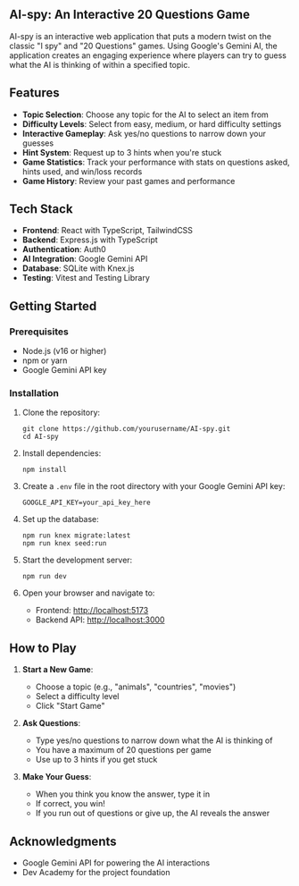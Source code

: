 ## AI-spy: An Interactive 20 Questions Game

AI-spy is an interactive web application that puts a modern twist on the classic "I spy" and "20 Questions" games. Using Google's Gemini AI, the application creates an engaging experience where players can try to guess what the AI is thinking of within a specified topic.

## Features

- **Topic Selection**: Choose any topic for the AI to select an item from
- **Difficulty Levels**: Select from easy, medium, or hard difficulty settings
- **Interactive Gameplay**: Ask yes/no questions to narrow down your guesses
- **Hint System**: Request up to 3 hints when you're stuck
- **Game Statistics**: Track your performance with stats on questions asked, hints used, and win/loss records
- **Game History**: Review your past games and performance

## Tech Stack

- **Frontend**: React with TypeScript, TailwindCSS
- **Backend**: Express.js with TypeScript
- **Authentication**: Auth0
- **AI Integration**: Google Gemini API
- **Database**: SQLite with Knex.js
- **Testing**: Vitest and Testing Library

## Getting Started

### Prerequisites

- Node.js (v16 or higher)
- npm or yarn
- Google Gemini API key

### Installation

1. Clone the repository:
   ```
   git clone https://github.com/yourusername/AI-spy.git
   cd AI-spy
   ```

2. Install dependencies:
   ```
   npm install
   ```

3. Create a `.env` file in the root directory with your Google Gemini API key:
   ```
   GOOGLE_API_KEY=your_api_key_here
   ```

4. Set up the database:
   ```
   npm run knex migrate:latest
   npm run knex seed:run
   ```

5. Start the development server:
   ```
   npm run dev
   ```

6. Open your browser and navigate to:
   - Frontend: [http://localhost:5173](http://localhost:5173)
   - Backend API: [http://localhost:3000](http://localhost:3000)

## How to Play

1. **Start a New Game**:
   - Choose a topic (e.g., "animals", "countries", "movies")
   - Select a difficulty level
   - Click "Start Game"

2. **Ask Questions**:
   - Type yes/no questions to narrow down what the AI is thinking of
   - You have a maximum of 20 questions per game
   - Use up to 3 hints if you get stuck

3. **Make Your Guess**:
   - When you think you know the answer, type it in
   - If correct, you win!
   - If you run out of questions or give up, the AI reveals the answer

## Acknowledgments

- Google Gemini API for powering the AI interactions
- Dev Academy for the project foundation